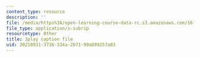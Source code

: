 ```yaml
---
content_type: resource
description: ''
file: /media/https%3A/open-learning-course-data-rc.s3.amazonaws.com/16-885j-aircraft-systems-engineering-fall-2005/302189313736334a2b7199a899257a83_iiYhQtGpRhc.srt
file_type: application/x-subrip
resourcetype: Other
title: 3play caption file
uid: 30218931-3736-334a-2b71-99a899257a83
---
```


